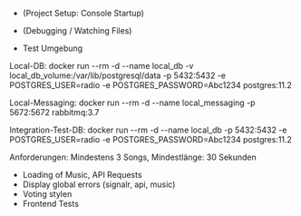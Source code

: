 - (Project Setup: Console Startup)
- (Debugging / Watching Files)

- Test Umgebung

Local-DB:
docker run --rm -d --name local_db -v local_db_volume:/var/lib/postgresql/data -p 5432:5432 -e POSTGRES_USER=radio -e POSTGRES_PASSWORD=Abc1234 postgres:11.2

Local-Messaging:
docker run --rm -d --name local_messaging -p 5672:5672 rabbitmq:3.7

Integration-Test-DB:
docker run --rm -d --name local_db -p 5432:5432 -e POSTGRES_USER=radio -e POSTGRES_PASSWORD=Abc1234 postgres:11.2

Anforderungen: Mindestens 3 Songs, Mindestlänge: 30 Sekunden

- Loading of Music, API Requests
- Display global errors (signalr, api, music)
- Voting stylen
- Frontend Tests
